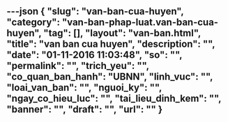 ---json
{
    "slug": "van-ban-cua-huyen",
    "category": "van-ban-phap-luat.van-ban-cua-huyen",
    "tag": [],
    "layout": "van-ban.html",
    "title": "van ban cua huyen",
    "description": "",
    "date": "01-11-2016 11:03:48",
    "so": "",
    "permalink": "",
    "trich_yeu": "",
    "co_quan_ban_hanh": "UBNN",
    "linh_vuc": "",
    "loai_van_ban": "",
    "nguoi_ky": "",
    "ngay_co_hieu_luc": "",
    "tai_lieu_dinh_kem": "",
    "banner": "",
    "draft": "",
    "url": ""
}
---
